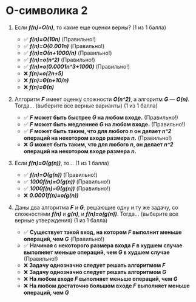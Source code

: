 # O-символика 2

1. Если ***f(n)=&Omicron;(n)***, то какие еще оценки верны? (1 из 1 балла)
   * ✅ *****f(n)=&Omicron;(10n)***** (Правильно!)
   * ✅ *****f(n)=&Omicron;(0.001n)***** (Правильно!)
   * ✅ *****f(n)=&Omicron;(n+1000/n)***** (Правильно!)
   * ✅ *****f(n)=&omicron;(n^2)***** (Правильно!)
   * ✅ *****f(n)=&omicron;(0.0001n^3+1000)***** (Правильно!)
   * ❌ *****f(n)=&omicron;(2n+5)*****
   * ❌ *****f(n)=&Theta;(n+10/n)*****
   * ❌ *****f(n)=&Theta;(n)*****


2. Алгоритм ***F*** имеет оценку сложности ***&Omicron;(n^2)***, а алгоритм ***G*** — ***O(n)***. Тогда... (выберите все верные варианты) (1 из 1 балла)
   * ✅ *****F*** может быть быстрее ***G*** на любом входе.** (Правильно!)
   * ✅ *****F*** может быть медленнее ***G*** на любом входе.** (Правильно!)
   * ✅ *****F*** может быть таким, что для любого ***n*** он делает ***n^2*** операций на некотором входе размера ***n***.** (Правильно!)
   * ❌ *****G*** может быть таким, что для любого ***n***, он делает ***n^2*** операций на некотором входе размера ***n***.**


3. Если ***f(n)=&Theta;(g(n))***, то... (1 из 1 балла)
   * ✅ *****f(n)=&Omicron;(g(n))***** (Правильно!)
   * ✅ *****1000f(n)=&Omicron;(g(n))***** (Правильно!)
   * ✅ *****1000f(n)=&Theta;(g(n))***** (Правильно!)
   * ❌ *****0.0001f(n)=&omicron;(g(n))*****


4. Даны два алгоритма ***F*** и ***G***, решающие одну и ту же задачу, со сложностями ***f(n)*** и ***g(n)***, и ***f(n)=&omicron;(g(n))***. Тогда... (выберите все верные утверждения) (1 из 1 балла)
   * ✅ **Существует такой вход, на котором ***F*** выполнит меньше операций, чем ***G***** (Правильно!)
   * ✅ **Начиная с некоторого размера входа ***F*** в худшем случае выполняет меньше операций, чем ***G*** в худшем случае** (Правильно!)
   * ❌ **Задачу однозначно следует решать алгоритмом ***F*****
   * ❌ **Задачу однозначно следует решать алгоритмом ***G*****
   * ❌ **На любом входе ***F*** выполняет меньше операций, чем ***G*****
   * ❌ **На любом достаточно большом входе ***F*** выполняет меньше операций, чем ***G*****
